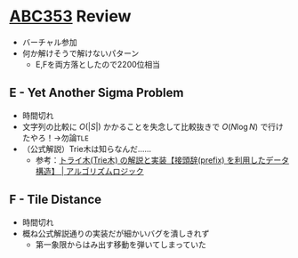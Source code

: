 # [ABC353](https://atcoder.jp/contests/abc353) Review
- バーチャル参加
- 何か解けそうで解けないパターン
  - E,Fを両方落としたので2200位相当

## E - Yet Another Sigma Problem
- 時間切れ
- 文字列の比較に $O(|S|)$ かかることを失念して比較抜きで $O(N \log N)$ で行けたやろ！→勿論`TLE`
- （公式解説）Trie木は知らなんだ……
  - 参考：[トライ木(Trie木) の解説と実装【接頭辞(prefix) を利用したデータ構造】 | アルゴリズムロジック](https://algo-logic.info/trie-tree/)

## F - Tile Distance
- 時間切れ
- 概ね公式解説通りの実装だが細かいバグを潰しきれず
  - 第一象限からはみ出す移動を弾いてしまっていた
